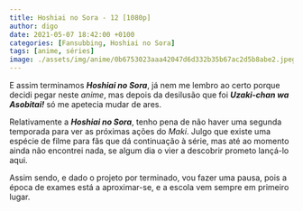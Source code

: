 ```yaml
---
title: Hoshiai no Sora - 12 [1080p]
author: digo
date: 2021-05-07 18:42:00 +0100
categories: [Fansubbing, Hoshiai no Sora]
tags: [anime, séries]
image: ./assets/img/anime/0b6753023aaa42047d6d332b35b67ac2d5b8abe2.jpeg
---
```


E assim terminamos ***Hoshiai no Sora***, já nem me lembro ao certo porque decidi pegar neste *anime*, mas depois da desilusão que foi ***Uzaki-chan wa Asobitai!*** só me apetecia mudar de ares.

Relativamente a ***Hoshiai no Sora***, tenho pena de não haver uma segunda temporada para ver as próximas ações do *Maki*. Julgo que existe uma espécie de filme para fãs que dá continuação à série, mas até ao momento ainda não encontrei nada, se algum dia o vier a descobrir prometo lançá-lo aqui.

Assim sendo, e dado o projeto por terminado, vou fazer uma pausa, pois a época de exames está a aproximar-se, e a escola vem sempre em primeiro lugar.